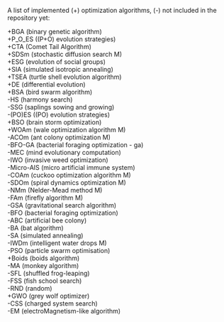 A list of implemented (+) optimization algorithms, (-) not included in the repository yet:  

+BGA (binary genetic algorithm)               
+P_O_ES ((P+O) evolution strategies)               
+CTA (Comet Tail Algorithm)               
+SDSm (stochastic diffusion search M)               
+ESG (evolution of social groups)               
+SIA (simulated isotropic annealing)           
+TSEA (turtle shell evolution algorithm)               
+DE (differential evolution)               
+BSA (bird swarm algorithm)               
-HS (harmony search)               
-SSG (saplings sowing and growing)             
-(PO)ES ((PO) evolution strategies)               
+BSO (brain storm optimization)               
+WOAm (wale optimization algorithm M)               
-ACOm (ant colony optimization M)             
-BFO-GA (bacterial foraging optimization - ga)                                       
-MEC (mind evolutionary computation)               
-IWO (invasive weed optimization)               
-Micro-AIS (micro artificial immune system)               
-COAm (cuckoo optimization algorithm M)               
-SDOm (spiral dynamics optimization M)               
-NMm (Nelder-Mead method M)               
-FAm (firefly algorithm M)               
-GSA (gravitational search algorithm)               
-BFO (bacterial foraging optimization)               
-ABC (artificial bee colony)               
-BA (bat algorithm)               
-SA (simulated annealing)               
-IWDm (intelligent water drops M)               
-PSO (particle swarm optimisation)               
+Boids (boids algorithm)               
-MA (monkey algorithm)               
-SFL (shuffled frog-leaping)               
-FSS (fish school search)               
-RND (random)               
+GWO (grey wolf optimizer)               
-CSS (charged system search)               
-EM (electroMagnetism-like algorithm)               
